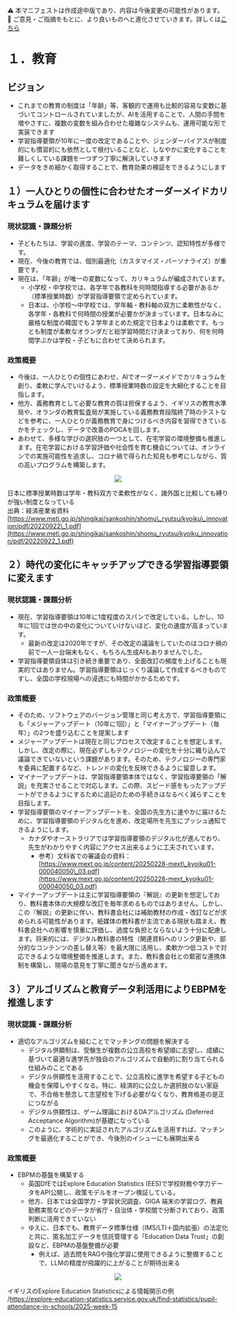 ⚠️ 本マニフェストは作成途中版であり、内容は今後変更の可能性があります。  
💬 ご意見・ご指摘をもとに、より良いものへと進化させていきます。詳しくは[こちら](README.md#このマニフェスト自身もみんなの知恵を集めて改善していきます)

# １．教育

## 	ビジョン

* これまでの教育の制度は「年齢」等、客観的で運用も比較的容易な変数に基づいてコントロールされていましたが、AIを活用することで、人間の手間を増やさすに、複数の変数を組み合わせた複雑なシステムも、運用可能な形で実装できます  
* 学習指導要領が10年に一度の改定であることや、ジェンダーバイアスが制度的にも慣習的にも依然として根付いることなど、しなやかに変化することを難しくしている課題を一つずつ丁寧に解決していきます  
* データをきめ細かく取得することで、教育効果の検証をできるようにします

## １）一人ひとりの個性に合わせたオーダーメイドカリキュラムを届けます

### 		現状認識・課題分析

* 子どもたちは、学習の進度、学習のテーマ、コンテンツ、認知特性が多様です。  
* 現在、今後の教育では、個別最適化（カスタマイズ・パーソナライズ）が重要です。  
* 現在は、「年齢」が唯一の変数になって、カリキュラムが編成されています。  
  * 小学校・中学校では、各学年で各教科を何時間指導する必要があるか（標準授業時数）が学習指導要領で定められています。  
  * 日本は、小学校〜中学校では、学年軸・教科軸の双方に柔軟性がなく、各学年・各教科で何時間の授業が必要かが決まっています。日本なみに厳格な制度の韓国でも２学年まとめた規定で日本よりは柔軟です。もっとも制度が柔軟なオランダだと総学習時間だけ決まっており、何を何時間学ぶかは学校・子どもに合わせて決められます。

### 	政策概要

* 今後は、一人ひとりの個性にあわせ、AIでオーダーメイドでカリキュラムを創り、柔軟に学んでいけるよう、標準授業時数の設定を大綱化することを目指します。  
* 他方、義務教育として必要な教育の質は担保するよう、イギリスの教育水準局や、オランダの教育監査局が実施している義務教育段階終了時のテストなどを参考に、一人ひとりが義務教育で身につけるべき内容を習得できているかをチェックし、データで改善のPDCAを回します。
* あわせて、多様な学びの選択肢の一つとして、在宅学習の環境整備も推進します。在宅学習における学習評価や社会性を育む機会については、オンラインでの実施可能性を追求し、コロナ禍で得られた知見も参考にしながら、質の高いプログラムを構築します。

<p align="center">
 <img src="https://github.com/user-attachments/assets/082ef1db-014a-4408-b548-e821b394d7ee">
</p>

日本に標準授業時数は学年・教科双方で柔軟性がなく、諸外国と比較しても縛りが強い制度となっている  
出典：経済産業省資料  
[https://www.meti.go.jp/shingikai/sankoshin/shomu\_ryutsu/kyoiku\_innovation/pdf/20220922\_1.pdf](https://www.meti.go.jp/shingikai/sankoshin/shomu_ryutsu/kyoiku_innovation/pdf/20220922_1.pdf)

## ２）時代の変化にキャッチアップできる学習指導要領に変えます

### 		現状認識・課題分析

* 現在、学習指導要領は10年に1度程度のスパンで改定している。しかし、10年に1回では世の中の変化についていけないほど、変化の速度が高まっています。  
  * 最新の改定は2020年ですが、その改定の議論をしていたのはコロナ禍の前で一人一台端末もなく、もちろん生成AIもありませんでした。  
* 学習指導要領自体は引き続き重要であり、全面改訂の頻度を上げることも現実的ではありません。学習指導要領はじっくり議論して作成するべきものですし、全国の学校現場への浸透にも時間がかかるためです。

### 		政策概要

* そのため、ソフトウェアのバージョン管理と同じ考え方で、学習指導要領にも「メジャーアップデート（10年に1回）」と「マイナーアップデート（毎年）」の2つを盛り込むことを提案します  
* メジャーアップデートは現在と同じプロセスで改定することを想定します。しかし、改定の際に、現在必ずしもテクノロジーの変化を十分に織り込んで議論できていないという課題があります。そのため、テクノロジーの専門家を委員に配置するなど、トレンドの変化を反映できるように留意します。  
* マイナーアップデートは、学習指導要領本体ではなく、学習指導要領の「解説」を充実させることで対応します。この際、スピード感をもったアップデートができるようにするために追記のための手続きはなるべく減らすことを目指します。  
* 学習指導要領のマイナーアップデートを、全国の先生方に速やかに届けるために、学習指導要領のデジタル化を進め、改定場所を先生にプッシュ通知できるようにします。  
  * カナダやオーストラリアでは学習指導要領のデジタル化が進んでおり、先生がわかりやすく内容にアクセス出来るように工夫されています。  
    * 参考）文科省での審議会の資料：[https://www.mext.go.jp/content/20250228-mext\_kyoiku01-000040050\_03.pdf](https://www.mext.go.jp/content/20250228-mext_kyoiku01-000040050_03.pdf)
* マイナーアップデートは主に学習指導要領の『解説』の更新を想定しており、教科書本体の大規模な改訂を毎年求めるものではありません。しかし、この『解説』の更新に伴い、教科書会社には補助教材の作成・改訂などが求められる可能性があります。紙媒体の教科書が主流である現状も踏まえ、教科書会社への影響を慎重に評価し、過度な負担とならないよう十分に配慮します。将来的には、デジタル教科書の特性（関連資料へのリンク更新や、部分的なコンテンツの差し替え等）を最大限に活用し、柔軟かつ低コストで対応できるような環境整備を推進します。また、教科書会社との緊密な連携体制を構築し、現場の意見を丁寧に聞きながら進めます。

## ３）アルゴリズムと教育データ利活用によりEBPMを推進します

### 		現状認識・課題分析

* 適切なアルゴリズムを組むことでマッチングの問題を解決する  
  * デジタル併願制は、受験生が複数の公立高校を希望順に志望し、成績に基づいて最適な進学先が独自のアルゴリズムで自動的に割り当てられる仕組みのことである  
  * デジタル併願性を活用することで、公立高校に進学を希望する子どもの機会を保障しやすくなる。特に、経済的に公立しか選択肢のない家庭で、不合格を懸念して志望校を下げる必要がなくなり、教育格差の是正につながる  
  * デジタル併願性は、ゲーム理論におけるDAアルゴリズム (Deferred Acceptance Algorithm)が基礎になっている  
  * このように、学術的に実証されたアルゴリズムを活用すれば、マッチングを最適化することができ、今後別のイシューにも展開出来る

### 		政策概要

* EBPMの基盤を構築する  
  * 英国DfEではExplore Education Statistics (EES)で学校財務や学力データをAPI公開し、政策モデルをオープン検証している。  
  * 他方、日本では全国学力・学習状況調査、GIGA 端末の学習ログ、教員勤務実態などのデータが省庁・自治体・学校間で分断されており、政策判断に活用できていない  
  * ゆえに、日本でも、教育データ標準仕様（IMS/LTI＋国内拡張）の法定化と共に、匿名加工データを信託管理する「Education Data Trust」の創設など、EBPMの基盤整備が必要  
    * 例えば、過去問をRAGや強化学習に使用できるように整備することで、LLMの精度が飛躍的に上がることが期待出来る

<p align="center">
 <img src="https://github.com/user-attachments/assets/81996478-f465-415c-b1fa-3848e24685a3">
</p>

イギリスのExplore Education Statisticsによる情報開示の例  
/https://explore-education-statistics.service.gov.uk/find-statistics/pupil-attendance-in-schools/2025-week-15